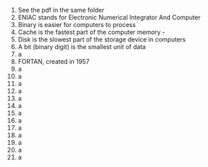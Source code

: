 1. See the pdf in the same folder
2.  ENIAC stands for Electronic Numerical Integrator And Computer  
3.  Binary is easier for computers to process  
4.  Cache is the fastest part of the computer memory  -
5.  Disk is the slowest part of the storage device in computers  
6.  A bit (binary digit) is the smallest unit of data  
7.  a
8.  FORTAN, created in 1957  
9.  a
10.  a
11.  a
12.  a
13.  a
14.  a
15.  a
16.  a
17.  a
18.  a
19.  a
20.  a
21.  a
